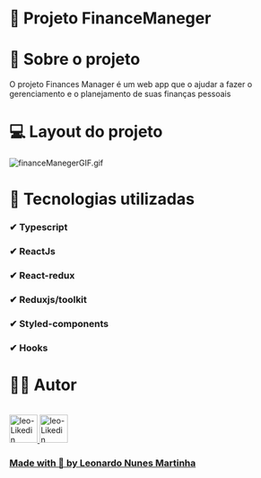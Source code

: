 # 💸 Projeto FinanceManeger

# 📃 Sobre o projeto
O projeto Finances Manager é um web app que o ajudar a fazer o gerenciamento e o planejamento de suas finanças pessoais

# 💻 Layout do projeto
![financeManegerGIF.gif](https://github.com/LeoNzZ7/FinancesManeger/blob/master/public/financeManegerGIF.gif)

# 🚀 Tecnologias utilizadas
### ✔ Typescript
### ✔ ReactJs
### ✔ React-redux
### ✔ Reduxjs/toolkit
### ✔ Styled-components
### ✔ Hooks

# 👨‍💻 Autor
<div style='display' display='inline-block'><br> 
  <a href="https://github.com/LeoNzZ7/">
  <img  aling-item="center" width="50px" height="50px" alt="leo-Likedin" src="https://cdn.jsdelivr.net/gh/devicons/devicon/icons/github/github-original.svg"/>
  <a href="https://www.linkedin.com/in/leonardo-nunes-martinha-68052522b/">
  <img  aling-item="center" width="50px" height="50px" alt="leo-Likedin" src="https://cdn.jsdelivr.net/gh/devicons/devicon/icons/linkedin/linkedin-original.svg"/>
</div>
    
### Made with 💜 by Leonardo Nunes Martinha
